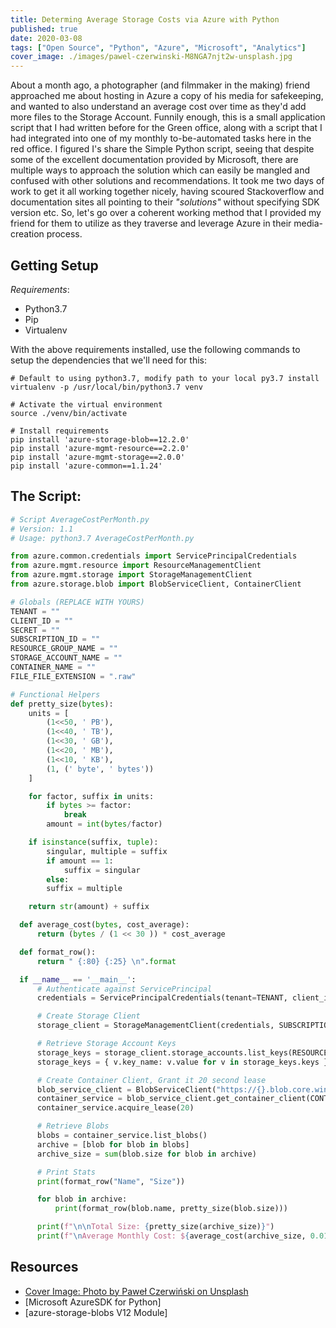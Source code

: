 ```yaml
---
title: Determing Average Storage Costs via Azure with Python
published: true
date: 2020-03-08
tags: ["Open Source", "Python", "Azure", "Microsoft", "Analytics"]
cover_image: ./images/pawel-czerwinski-M8NGA7njt2w-unsplash.jpg
---
```


About a month ago, a photographer (and filmmaker in the making) friend approached me about hosting in Azure a copy of his media for safekeeping, and wanted to also understand an average cost over time as they'd add more files to the Storage Account. Funnily enough, this is a small application script that I had written before for the Green office, along with a script that I had integrated into one of my monthly to-be-automated tasks here in the red office. I figured I's share the Simple Python script, seeing that despite some of the excellent documentation provided by Microsoft, there are multiple ways to approach the solution which can easily be mangled and confused with other solutions and recommendations. It took me two days of work to get it all working together nicely, having scoured Stackoverflow and documentation sites all pointing to their _"solutions"_ without specifying SDK version etc. So, let's go over a coherent working method that I provided my friend for them to utilize as they traverse and leverage Azure in their media-creation process.

## Getting Setup

_Requirements_:

- Python3.7
- Pip
- Virtualenv

With the above requirements installed, use the following commands to setup the dependencies that we'll need for this:

```shell
# Default to using python3.7, modify path to your local py3.7 install
virtualenv -p /usr/local/bin/python3.7 venv

# Activate the virtual environment
source ./venv/bin/activate

# Install requirements
pip install 'azure-storage-blob==12.2.0'
pip install 'azure-mgmt-resource==2.2.0'
pip install 'azure-mgmt-storage==2.0.0'
pip install 'azure-common==1.1.24'
```

## The Script:

```python
# Script AverageCostPerMonth.py
# Version: 1.1
# Usage: python3.7 AverageCostPerMonth.py

from azure.common.credentials import ServicePrincipalCredentials
from azure.mgmt.resource import ResourceManagementClient
from azure.mgmt.storage import StorageManagementClient
from azure.storage.blob import BlobServiceClient, ContainerClient

# Globals (REPLACE WITH YOURS)
TENANT = ""
CLIENT_ID = ""
SECRET = ""
SUBSCRIPTION_ID = ""
RESOURCE_GROUP_NAME = ""
STORAGE_ACCOUNT_NAME = ""
CONTAINER_NAME = ""
FILE_FILE_EXTENSION = ".raw"

# Functional Helpers
def pretty_size(bytes):
    units = [
        (1<<50, ' PB'),
        (1<<40, ' TB'),
        (1<<30, ' GB'),
        (1<<20, ' MB'),
        (1<<10, ' KB'),
        (1, (' byte', ' bytes'))
    ]

    for factor, suffix in units:
        if bytes >= factor:
            break
        amount = int(bytes/factor)

    if isinstance(suffix, tuple):
        singular, multiple = suffix
        if amount == 1:
            suffix = singular
        else:
        suffix = multiple

    return str(amount) + suffix

  def average_cost(bytes, cost_average):
      return (bytes / (1 << 30 )) * cost_average

  def format_row():
      return " {:80} {:25} \n".format

  if __name__ == '__main__':
      # Authenticate against ServicePrincipal
      credentials = ServicePrincipalCredentials(tenant=TENANT, client_id=CLIENT_ID, secret=SECRET)

      # Create Storage Client
      storage_client = StorageManagementClient(credentials, SUBSCRIPTION_ID)

      # Retrieve Storage Account Keys
      storage_keys = storage_client.storage_accounts.list_keys(RESOURCE_GROUP_NAME, STORAGE_ACCOUNT_NAME)
      storage_keys = { v.key_name: v.value for v in storage_keys.keys }

      # Create Container Client, Grant it 20 second lease
      blob_service_client = BlobServiceClient("https://{}.blob.core.windows.net".format(STORAGE_ACCOUNT_NAME), credentials=storage_keys["key1"])
      container_service = blob_service_client.get_container_client(CONTAINER_NAME)
      container_service.acquire_lease(20)

      # Retrieve Blobs
      blobs = container_service.list_blobs()
      archive = [blob for blob in blobs]
      archive_size = sum(blob.size for blob in archive)

      # Print Stats
      print(format_row("Name", "Size"))

      for blob in archive:
          print(format_row(blob.name, pretty_size(blob.size)))

      print(f"\n\nTotal Size: {pretty_size(archive_size)}")
      print(f"\nAverage Monthly Cost: ${average_cost(archive_size, 0.015)}")

```

## Resources

- [Cover Image: Photo by Paweł Czerwiński on Unsplash](https://unsplash.com/photos/M8NGA7njt2w)
- [Microsoft AzureSDK for Python]
- [azure-storage-blobs V12 Module]

